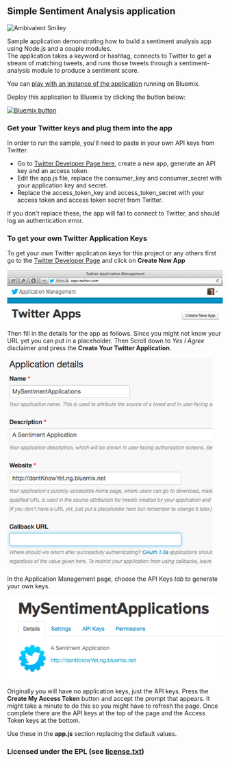 ## Simple Sentiment Analysis application

![Ambivalent Smiley](http://simplesentimentanalysis.mybluemix.net/images/content.png "Ambivalent Smiley")

Sample application demonstrating how to build a sentiment analysis app using Node.js and a couple modules.  
The application takes a keyword or hashtag, connects to Twitter to get a stream of matching tweets,
and runs those tweets through a sentiment-analysis module to produce a sentiment score.

You can <a href="http://simplesentimentanalysis.mybluemix.net/" target="_blank">play with an instance of the application</a> running on Bluemix.

Deploy this application to Bluemix by clicking the button below:

<a href="https://bluemix.net/deploy?repository=https://github.com/hermansb/SentimentAnalysis.git" target="_blank"><img src="http://bluemix.net/deploy/button.png" alt="Bluemix button" /></a>

### Get your Twitter keys and plug them into the app

In order to run the sample, you'll need to paste in your own API keys from Twitter.

* Go to <a href="https://apps.twitter.com/apps/" target="_blank">Twitter Developer Page here</a>, create a new app, generate an API key and an access token.
* Edit the app.js file, replace the consumer_key and consumer_secret with your application key and secret.
* Replace the access_token_key and access_token_secret with your access token and access token secret from Twitter.

If you don't replace these, the app will fail to connect to Twitter, and should log an authentication error.

### To get your own Twitter Application Keys

To get your own Twitter application keys for this project or any others first go to the <a href="https://apps.twitter.com/app/" target="_blank">Twitter Developer Page</a> and click on __Create New App__

![Create New App](public/images/CreateApp.png "Create App")

Then fill in the details for the app as follows.  Since you might not know your URL yet you can put in a placeholder.  Then Scroll down to _Yes I Agree_ disclaimer and press the __Create Your Twitter Application__.

![Application Details](public/images/ApplicationDetails.png "Application Details")

In the Application Management page, choose the API Keys _tab_ to generate your own keys.

![Application Management](public/images/ApplicationManagement.png "Application Management")

Originally you will have no application keys, just the API keys.  Press the __Create My Access Token__ button and accept the prompt that appears.  It might take a minute to do this so you might have to refresh the page.  Once complete there are the API keys at the top of the page and the Access Token keys at the bottom.

Use these in the __app.js__ section replacing the default values.

### Licensed under the EPL (see [license.txt](license.txt))
